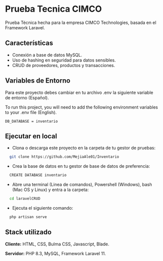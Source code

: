 # Prueba Tecnica CIMCO

Prueba Técnica hecha para la empresa CIMCO Technologies, basada en el Framework Laravel.

## Características

- Conexión a base de datos MySQL.
- Uso de hashing en seguridad para datos sensibles.
- CRUD de proveedores, productos y transacciones.

## Variables de Entorno

Para este proyecto debes cambiar en tu archivo .env la siguiente variable de entorno (Español).

To run this project, you will need to add the following environment variables to your .env file (English).

`DB_DATABASE = inventario`

## Ejecutar en local

- Clona o descarga este proyecto en la carpeta de tu gestor de pruebas:

```bash
  git clone https://github.com/MejiaAle01/Inventario
```

- Crea la base de datos en tu gestor de base de datos de preferencia:

```bash
  CREATE DATABASE inventario
```

- Abre una terminal (Linea de comandos), Powershell (Windows), bash (Mac OS y Linux) y entra a la carpeta:

```bash
  cd laravelCRUD
```

- Ejecuta el siguiente comando:

```bash
  php artisan serve
```

## Stack utilizado

**Cliente:** HTML, CSS, Bulma CSS, Javascript, Blade.

**Servidor:** PHP 8.3, MySQL, Framework Laravel 11.

